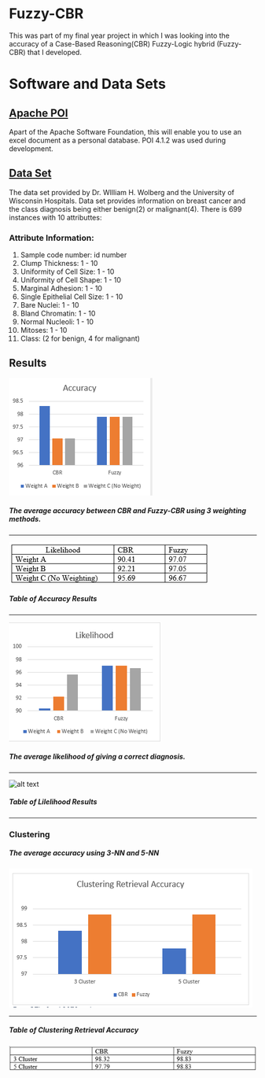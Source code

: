 # Fuzzy-CBR
This was part of my final year project in which I was looking into the accuracy of a Case-Based Reasoning(CBR) Fuzzy-Logic hybrid (Fuzzy-CBR) that I developed. 

# Software and Data Sets

## [Apache POI](https://poi.apache.org/)
Apart of the Apache Software Foundation, this will enable you to use an excel document as a personal database. POI 4.1.2 was used during development. 

## [Data Set](https://archive.ics.uci.edu/ml/datasets/breast+cancer+wisconsin+(original)) 
The data set provided by Dr. WIlliam H. Wolberg and the University of Wisconsin Hospitals. Data set provides information on breast cancer and the class diagnosis being either benign(2) or malignant(4). There is 699 instances with 10 attributtes:

### Attribute Information:
1. Sample code number: id number
2. Clump Thickness: 1 - 10
3. Uniformity of Cell Size: 1 - 10
4. Uniformity of Cell Shape: 1 - 10
5. Marginal Adhesion: 1 - 10
6. Single Epithelial Cell Size: 1 - 10
7. Bare Nuclei: 1 - 10
8. Bland Chromatin: 1 - 10
9. Normal Nucleoli: 1 - 10
10. Mitoses: 1 - 10
11. Class: (2 for benign, 4 for malignant)


## Results
![alt text](ImagesAndDiagrams/accuracy.PNG "Accuracy")
##### *The average accuracy between CBR and Fuzzy-CBR using 3 weighting methods.* 
***
![alt text](ImagesAndDiagrams/tableAccuracy.PNG "Table Accuracy")
##### *Table of Accuracy Results*
***
![alt text](ImagesAndDiagrams/likelihood.PNG "Likelihood Results")
##### *The average likelihood of giving a correct diagnosis.* 
***
![alt text](ImagesAndDiagrams/likelihoodTable.PNG "Table Liklihood")
##### Table of Lilelihood Results 
***
### Clustering

##### *The average accuracy using 3-NN and 5-NN*
![alt text](ImagesAndDiagrams/clusterAccuracy.PNG "Cluster Accuracy")
***
##### *Table of Clustering Retrieval Accuracy*
![alt text](ImagesAndDiagrams/tableCluster.PNG "Table Cluster")
